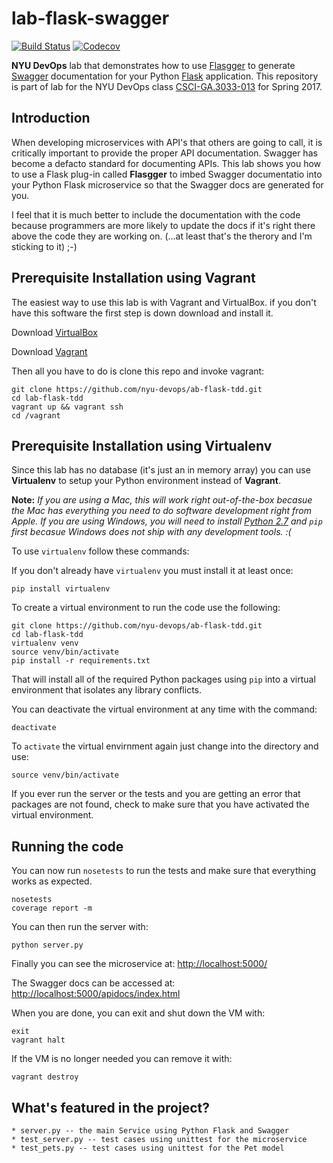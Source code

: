 # lab-flask-swagger

[![Build Status](https://travis-ci.org/nyu-devops/lab-flask-swagger.svg?branch=master)](https://travis-ci.org/nyu-devops/lab-flask-swagger)
[![Codecov](https://img.shields.io/codecov/c/github/nyu-devops/lab-flask-swagger.svg)]()

**NYU DevOps** lab that demonstrates how to use [Flasgger](https://github.com/rochacbruno/flasgger) to generate [Swagger](http://swagger.io) documentation for your Python [Flask](http://flask.pocoo.org) application. This repository is part of lab for the NYU DevOps class  [CSCI-GA.3033-013](http://cs.nyu.edu/courses/spring17/CSCI-GA.3033-013/) for Spring 2017.

## Introduction

When developing microservices with API's that others are going to call, it is critically important to provide the proper API documentation. Swagger has become a defacto standard for documenting APIs. This lab shows you how to use a Flask plug-in called **Flasgger** to imbed Swagger documentatio into your Python Flask microservice so that the Swagger docs are generated for you.

I feel that it is much better to include the documentation with the code because programmers are more likely to update the docs if it's right there above the code they are working on. (...at least that's the therory and I'm sticking to it) ;-)

## Prerequisite Installation using Vagrant

The easiest way to use this lab is with Vagrant and VirtualBox. if you don't have this software the first step is down download and install it.

Download [VirtualBox](https://www.virtualbox.org/)

Download [Vagrant](https://www.vagrantup.com/)

Then all you have to do is clone this repo and invoke vagrant:

    git clone https://github.com/nyu-devops/ab-flask-tdd.git
    cd lab-flask-tdd
    vagrant up && vagrant ssh
    cd /vagrant

## Prerequisite Installation using Virtualenv

Since this lab has no database (it's just an in memory array) you can use **Virtualenv** to setup your Python environment instead of **Vagrant**.

**Note:** _If you are using a Mac, this will work right out-of-the-box becasue the Mac has everything you need to do software development right from Apple. If you are using Windows, you will need to install [Python 2.7](https://www.python.org/downloads/release/python-2712/) and `pip` first becasue Windows does not ship with any development tools. :(_

To use `virtualenv` follow these commands:

If you don't already have `virtualenv` you must install it at least once:

    pip install virtualenv

To create a virtual environment to run the code use the following:

    git clone https://github.com/nyu-devops/ab-flask-tdd.git
    cd lab-flask-tdd
    virtualenv venv
    source venv/bin/activate
    pip install -r requirements.txt

That will install all of the required Python packages using `pip` into a virtual environment that isolates any library conflicts.

You can deactivate the virtual environment at any time with the command:

    deactivate

To `activate` the virtual envirnment again just change into the directory and use:

    source venv/bin/activate

If you ever run the server or the tests and you are getting an error that packages are not found, check to make sure that you have activated the virtual environment.

## Running the code

You can now run `nosetests` to run the tests and make sure that everything works as expected.

    nosetests
    coverage report -m

You can then run the server with:

    python server.py

Finally you can see the microservice at: [http://localhost:5000/](http://localhost:5000/)

The Swagger docs can be accessed at: [http://localhost:5000/apidocs/index.html](http://localhost:5000/apidocs/index.html)

When you are done, you can exit and shut down the VM with:

    exit
    vagrant halt

If the VM is no longer needed you can remove it with:

    vagrant destroy


## What's featured in the project?

    * server.py -- the main Service using Python Flask and Swagger
    * test_server.py -- test cases using unittest for the microservice
    * test_pets.py -- test cases using unittest for the Pet model
